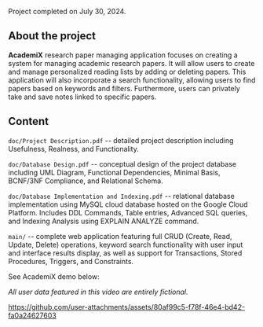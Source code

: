 Project completed on July 30, 2024.

## About the project

**AcademiX** research paper managing application focuses on creating a system for managing academic research papers. It will allow users to create and manage personalized reading lists by adding or deleting papers. This application will also incorporate a search functionality, allowing users to find papers based on keywords and filters. Furthermore, users can privately take and save notes linked to specific papers.

## Content

`doc/Project Description.pdf` -- detailed project description including Usefulness, Realness, and Functionality. 

`doc/Database Design.pdf` -- conceptual design of the project database including UML Diagram, Functional Dependencies, Minimal Basis, BCNF/3NF Compliance, and Relational Schema. 

`doc/Database Implementation and Indexing.pdf` -- relational database implementation using MySQL cloud database hosted on the Google Cloud Platform. Includes DDL Commands, Table entries, Advanced SQL queries, and Indexing Analysis using EXPLAIN ANALYZE command.

`main/` -- complete web application featuring full CRUD (Create, Read, Update, Delete) operations, keyword search functionality with user input and interface results display, as well as support for Transactions, Stored Procedures, Triggers, and Constraints. 

See AcademiX demo below:

*All user data featured in this video are entirely fictional.*

https://github.com/user-attachments/assets/80af99c5-f78f-46e4-bd42-fa0a24627603





